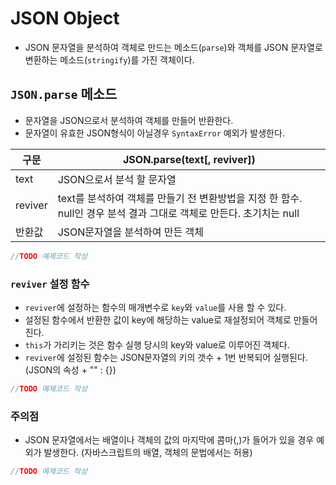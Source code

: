 # JSON Object
- JSON 문자열을 분석하여 객체로 만드는 메소드(`parse`)와 객체를 JSON 문자열로 변환하는 메소드(`stringify`)를 가진 객체이다.

## `JSON.parse` 메소드
- 문자열을 JSON으로서 분석하여 객체를 만들어 반환한다.
- 문자열이 유효한 JSON형식이 아닐경우 `SyntaxError` 예외가 발생한다.

구문 | JSON.parse(text[, reviver])
-----|----------------------------
text | JSON으로서 분석 할 문자열
reviver | text를 분석하여 객체를 만들기 전 변환방법을 지정 한 함수. null인 경우 분석 결과 그대로 객체로 만든다. 초기치는 null
반환값 | JSON문자열을 분석하여 만든 객체

```javascript
//TODO 예제코드 작성
```

### `reviver` 설정 함수
- `reviver`에 설정하는 함수의 매개변수로 `key`와 `value`를 사용 할 수 있다.
- 설정된 함수에서 반환한 값이 key에 해당하는 value로 재설정되어 객체로 만들어진다.
- `this`가 가리키는 것은 함수 실행 당시의 key와 value로 이루어진 객체다.
- `reviver`에 설정된 함수는 JSON문자열의 키의 갯수 + 1번 반복되어 실행된다. (JSON의 속성 + "" : {})

```javascript
//TODO 예제코드 작성
```

### 주의점
- JSON 문자열에서는 배열이나 객체의 값의 마지막에 콤마(,)가 들어가 있을 경우 예외가 발생한다. (자바스크립트의 배열, 객체의 문법에서는 허용)

```javascript
//TODO 예제코드 작성
```